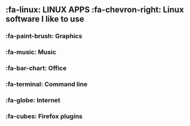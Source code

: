 ## :fa-linux: LINUX APPS :fa-chevron-right: Linux software I like to use

### :fa-paint-brush: Graphics

### :fa-music: Music

### :fa-bar-chart: Office

### :fa-terminal: Command line

### :fa-globe: Internet

### :fa-cubes: Firefox plugins
